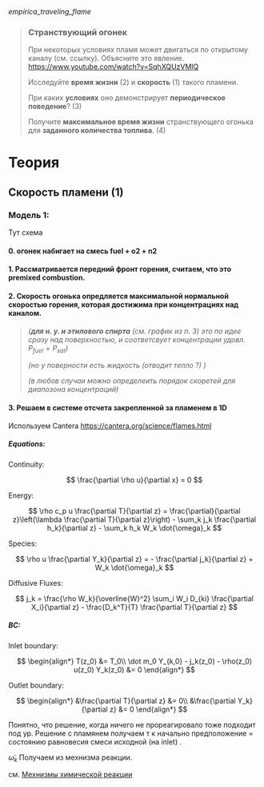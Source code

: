 *empirica_traveling_flame*

> ### Странствующий огонек 
> При некоторых условиях пламя может двигаться по открытому каналу (см. ссылку). 
> Объясните это явление.  https://www.youtube.com/watch?v=SqhXQUzVMlQ
>
> Исследуйте **время жизни** (2) и **скорость** (1) такого пламени.
>
> При каких **условиях** оно демонстрирует **периодическое поведение**?  (3)
>
> Получите **максимальное время жизни** странствующего огонька для **заданного количества топлива**.  (4)
>

# Теория

## Cкорость пламени (1)
### Модель 1:


Тут схема


#### 0. огонек набигает на смесь fuel + o2 + n2
#### 1. Рассматривается передний фронт горения, считаем, что это premixed combustion.
#### 2. Скорость огонька опредляется максимальной нормальной скоростью горения, которая достижима при концентрациях над каналом. 
> *(**для н. у. и этилового спирта** (см. график из п. 3) это по идее сразу над поверхностью, и соответсвует концентрации удовл. $P_{fuel} = P_{sat}$)*
>
> *(но у поверности есть жидкость (отводит тепло ?) )*
>
> *(в любов случаи можно определеить порядок скоретей для диапозона концентраций)* 
#### 3. Решаем в системе отсчета закрепленной за пламенем в 1D
Используем Cantera  https://cantera.org/science/flames.html
##### Equations:
Continuity:

$$
\frac{\partial \rho u}{\partial x} = 0
$$

Energy: 

$$
\rho c_p u \frac{\partial T}{\partial z} =
    \frac{\partial}{\partial z}\left(\lambda \frac{\partial T}{\partial z}\right)
    - \sum_k j_k \frac{\partial h_k}{\partial z}
    - \sum_k h_k W_k \dot{\omega}_k
$$

Species:

$$
\rho u \frac{\partial Y_k}{\partial z} = - \frac{\partial j_k}{\partial z}
    + W_k \dot{\omega}_k
$$

Diffusive Fluxes:

$$
j_k = \frac{\rho W_k}{\overline{W}^2} \sum_i W_i D_{ki} \frac{\partial X_i}{\partial z}
      - \frac{D_k^T}{T} \frac{\partial T}{\partial z}
$$


##### BC:

Inlet boundary:

$$
\begin{align*}
T(z_0) &= T_0\\
\dot m_0 Y_{k,0} - j_k(z_0) - \rho(z_0) u(z_0) Y_k(z_0) &= 0
\end{align*}
$$

Outlet boundary:

$$
\begin{align*}
&\frac{\partial T}{\partial z} &= 0\\
&\frac{\partial Y_k}{\partial z} &= 0
\end{align*}
$$

Понятно, что решение, когда ничего не прореагировало тоже подходит под ур. 
Решение с пламянем получаем т к начально предположение = состоянию равновесия смеси исходной (на inlet) .

$\dot{\omega}_k$ Получаем из мехнизма реакции.

см. [Мехнизмы химической реакции](physics/chemistry/MECHs.md)
